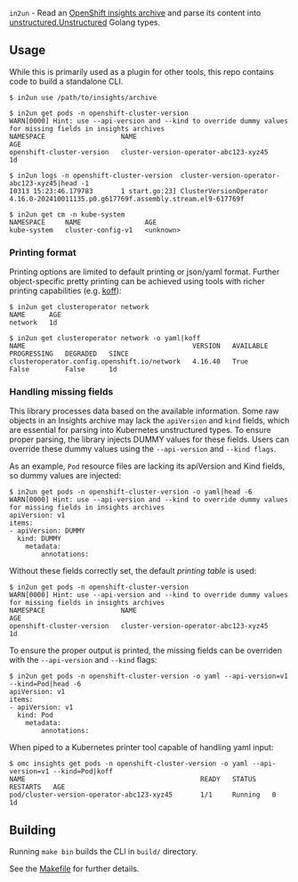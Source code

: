 `in2un` - Read an [OpenShift insights archive](https://github.com/openshift/insights-operator/tree/master/docs/insights-archive-sample) and parse its content into [unstructured.Unstructured](https://pkg.go.dev/k8s.io/apimachinery/pkg/apis/meta/v1/unstructured) Golang types. 

## Usage

While this is primarily used as a plugin for other tools, this repo contains code to build a standalone CLI.

~~~
$ in2un use /path/to/insights/archive

$ in2un get pods -n openshift-cluster-version
WARN[0000] Hint: use --api-version and --kind to override dummy values for missing fields in insights archives 
NAMESPACE                   NAME                                        AGE
openshift-cluster-version   cluster-version-operator-abc123-xyz45       1d

$ in2un logs -n openshift-cluster-version  cluster-version-operator-abc123-xyz45|head -1
I0313 15:23:46.179783       1 start.go:23] ClusterVersionOperator 4.16.0-202410011135.p0.g617769f.assembly.stream.el9-617769f

$ in2un get cm -n kube-system 
NAMESPACE     NAME                AGE
kube-system   cluster-config-v1   <unknown>
~~~

### Printing format

Printing options are limited to default printing or json/yaml format. Further object-specific pretty printing can be achieved using tools with richer printing capabilities (e.g. [koff](https://github.com/gmeghnag/koff)):

~~~
$ in2un get clusteroperator network
NAME      AGE
network   1d

$ in2un get clusteroperator network -o yaml|koff
NAME                                          VERSION   AVAILABLE   PROGRESSING   DEGRADED   SINCE
clusteroperator.config.openshift.io/network   4.16.40   True        False         False      1d
~~~


### Handling missing fields

This library processes data based on the available information. Some raw objects in an Insights archive may lack the `apiVersion` and `kind` fields, which are essential for parsing into Kubernetes unstructured types. To ensure proper parsing, the library injects DUMMY values for these fields. Users can override these dummy values using the `--api-version` and `--kind flags`.

As an example, `Pod` resource files are lacking its apiVersion and Kind fields,
so dummy values are injected:

~~~
$ in2un get pods -n openshift-cluster-version -o yaml|head -6
WARN[0000] Hint: use --api-version and --kind to override dummy values for missing fields in insights archives 
apiVersion: v1
items:
- apiVersion: DUMMY
  kind: DUMMY
    metadata:
        annotations:
~~~

Without these fields correctly set, the default *printing table* is used:

~~~
$ in2un get pods -n openshift-cluster-version
WARN[0000] Hint: use --api-version and --kind to override dummy values for missing fields in insights archives 
NAMESPACE                   NAME                                        AGE
openshift-cluster-version   cluster-version-operator-abc123-xyz45       1d
~~~

To ensure the proper output is printed, the missing fields can be overriden with the `--api-version` and `--kind` flags:

~~~
$ in2un get pods -n openshift-cluster-version -o yaml --api-version=v1 --kind=Pod|head -6
apiVersion: v1
items:
- apiVersion: v1
  kind: Pod
    metadata:
        annotations:
~~~

When piped to a Kubernetes printer tool capable of handling yaml input:

~~~
$ omc insights get pods -n openshift-cluster-version -o yaml --api-version=v1 --kind=Pod|koff
NAME                                            READY   STATUS    RESTARTS   AGE
pod/cluster-version-operator-abc123-xyz45       1/1     Running   0          1d
~~~

## Building

Running `make bin` builds the CLI in `build/` directory.

See the [Makefile](Makefile) for further details.

